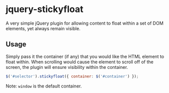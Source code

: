 jquery-stickyfloat
==================

A very simple jQuery plugin for allowing content to float within a set of DOM elements, yet always remain visible.

## Usage

Simply pass it the container (if any) that you would like the HTML element to float within.  When scrolling would cause the element to scroll off of the screen, the plugin will ensure visibility within the container.

```javascript
$('#selector').stickyfloat({ container: $('#container') });
```

Note: ```window``` is the default container.
